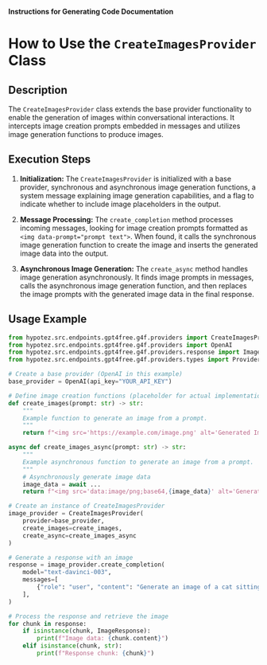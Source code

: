 **Instructions for Generating Code Documentation**

How to Use the `CreateImagesProvider` Class
=========================================================================================

Description
-------------------------
The `CreateImagesProvider` class extends the base provider functionality to enable the generation of images within conversational interactions. It intercepts image creation prompts embedded in messages and utilizes image generation functions to produce images.

Execution Steps
-------------------------
1. **Initialization:** The `CreateImagesProvider` is initialized with a base provider, synchronous and asynchronous image generation functions, a system message explaining image generation capabilities, and a flag to indicate whether to include image placeholders in the output.

2. **Message Processing:** The `create_completion` method processes incoming messages, looking for image creation prompts formatted as `<img data-prompt="prompt text">`. When found, it calls the synchronous image generation function to create the image and inserts the generated image data into the output.

3. **Asynchronous Image Generation:** The `create_async` method handles image generation asynchronously. It finds image prompts in messages, calls the asynchronous image generation function, and then replaces the image prompts with the generated image data in the final response.

Usage Example
-------------------------

```python
from hypotez.src.endpoints.gpt4free.g4f.providers import CreateImagesProvider
from hypotez.src.endpoints.gpt4free.g4f.providers import OpenAI
from hypotez.src.endpoints.gpt4free.g4f.providers.response import ImageResponse
from hypotez.src.endpoints.gpt4free.g4f.providers.types import ProviderType

# Create a base provider (OpenAI in this example)
base_provider = OpenAI(api_key="YOUR_API_KEY")

# Define image creation functions (placeholder for actual implementation)
def create_images(prompt: str) -> str:
    """
    Example function to generate an image from a prompt.
    """
    return f"<img src='https://example.com/image.png' alt='Generated Image'> "

async def create_images_async(prompt: str) -> str:
    """
    Example asynchronous function to generate an image from a prompt.
    """
    # Asynchronously generate image data
    image_data = await ...
    return f"<img src='data:image/png;base64,{image_data}' alt='Generated Image'> "

# Create an instance of CreateImagesProvider
image_provider = CreateImagesProvider(
    provider=base_provider,
    create_images=create_images,
    create_async=create_images_async
)

# Generate a response with an image
response = image_provider.create_completion(
    model="text-davinci-003",
    messages=[
        {"role": "user", "content": "Generate an image of a cat sitting on a couch."}
    ],
)

# Process the response and retrieve the image
for chunk in response:
    if isinstance(chunk, ImageResponse):
        print(f"Image data: {chunk.content}")
    elif isinstance(chunk, str):
        print(f"Response chunk: {chunk}")
```